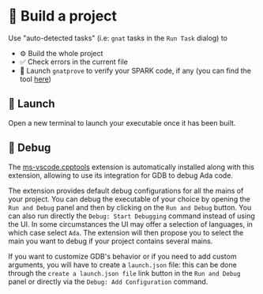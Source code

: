 # 🔨 Build a project

Use "auto-detected tasks" (i.e: `gnat` tasks in the `Run Task` dialog) to
 * ⚙ Build the whole project
 * ✅ Check errors in the current file
 * 🔎 Launch `gnatprove` to verify your SPARK code, if any (you can find the tool [here](https://github.com/alire-project/GNAT-FSF-builds/releases))

## 🚀 Launch

Open a new terminal to launch your executable once it has been built.

## 🐞 Debug

The [ms-vscode.cpptools](https://github.com/microsoft/vscode-cpptools) extension
is automatically installed along with this extension, allowing to use its
integration for GDB to debug Ada code.

The extension provides default debug configurations for all the mains of your
project. You can debug the executable of your choice by opening the
`Run and Debug` panel and then by clicking on the `Run and Debug` button.
You can also run directly the `Debug: Start Debugging` command instead of using the UI. In some circumstances the UI may offer a selection of languages, in which case select `Ada`.
The extension will then propose you to select the main you want to debug if your project contains several mains.

If you want to customize GDB's behavior or if you need to add custom arguments, you
will have to create a `launch.json` file: this can be done through the
`create a launch.json file` link button in the `Run and Debug` panel or directly via
the `Debug: Add Configuration` command.

